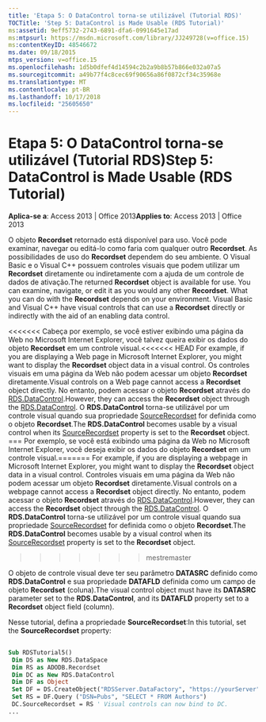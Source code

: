 ```yaml
---
title: 'Etapa 5: O DataControl torna-se utilizável (Tutorial RDS)'
TOCTitle: 'Step 5: DataControl is Made Usable (RDS Tutorial)'
ms:assetid: 9eff5732-2743-6891-dfa6-0991645e17ad
ms:mtpsurl: https://msdn.microsoft.com/library/JJ249728(v=office.15)
ms:contentKeyID: 48546672
ms.date: 09/18/2015
mtps_version: v=office.15
ms.openlocfilehash: 1d5b0dfef4d14594c2b2a9b8b57b866e032a07a5
ms.sourcegitcommit: a49b77f4c8cec69f90656a86f0872cf34c35968e
ms.translationtype: MT
ms.contentlocale: pt-BR
ms.lasthandoff: 10/17/2018
ms.locfileid: "25605650"
---
```

# <a name="step-5-datacontrol-is-made-usable-rds-tutorial"></a><span data-ttu-id="5d97f-102">Etapa 5: O DataControl torna-se utilizável (Tutorial RDS)</span><span class="sxs-lookup"><span data-stu-id="5d97f-102">Step 5: DataControl is Made Usable (RDS Tutorial)</span></span>


<span data-ttu-id="5d97f-103">**Aplica-se a**: Access 2013 | Office 2013</span><span class="sxs-lookup"><span data-stu-id="5d97f-103">**Applies to**: Access 2013 | Office 2013</span></span>

<span data-ttu-id="5d97f-p101">O objeto **Recordset** retornado está disponível para uso. Você pode examinar, navegar ou editá-lo como faria com qualquer outro **Recordset**. As possibilidades de uso do **Recordset** dependem do seu ambiente. O Visual Basic e o Visual C++ possuem controles visuais que podem utilizar um **Recordset** diretamente ou indiretamente com a ajuda de um controle de dados de ativação.</span><span class="sxs-lookup"><span data-stu-id="5d97f-p101">The returned **Recordset** object is available for use. You can examine, navigate, or edit it as you would any other **Recordset**. What you can do with the **Recordset** depends on your environment. Visual Basic and Visual C++ have visual controls that can use a **Recordset** directly or indirectly with the aid of an enabling data control.</span></span>

<span data-ttu-id="5d97f-108"><<<<<<< Cabeça por exemplo, se você estiver exibindo uma página da Web no Microsoft Internet Explorer, você talvez queira exibir os dados do objeto **Recordset** em um controle visual.</span><span class="sxs-lookup"><span data-stu-id="5d97f-108"><<<<<<< HEAD For example, if you are displaying a Web page in Microsoft Internet Explorer, you might want to display the **Recordset** object data in a visual control.</span></span> <span data-ttu-id="5d97f-109">Os controles visuais em uma página da Web não podem acessar um objeto **Recordset** diretamente.</span><span class="sxs-lookup"><span data-stu-id="5d97f-109">Visual controls on a Web page cannot access a **Recordset** object directly.</span></span> <span data-ttu-id="5d97f-110">No entanto, podem acessar o objeto **Recordset** através do [RDS.DataControl](datacontrol-object-rds.md).</span><span class="sxs-lookup"><span data-stu-id="5d97f-110">However, they can access the **Recordset** object through the [RDS.DataControl](datacontrol-object-rds.md).</span></span> <span data-ttu-id="5d97f-111">O **RDS.DataControl** torna-se utilizável por um controle visual quando sua propriedade [SourceRecordset](recordset-sourcerecordset-properties-rds.md) for definida como o objeto **Recordset**.</span><span class="sxs-lookup"><span data-stu-id="5d97f-111">The **RDS.DataControl** becomes usable by a visual control when its [SourceRecordset](recordset-sourcerecordset-properties-rds.md) property is set to the **Recordset** object.</span></span>
<span data-ttu-id="5d97f-112">=== Por exemplo, se você está exibindo uma página da Web no Microsoft Internet Explorer, você deseja exibir os dados do objeto **Recordset** em um controle visual.</span><span class="sxs-lookup"><span data-stu-id="5d97f-112">======= For example, if you are displaying a webpage in Microsoft Internet Explorer, you might want to display the **Recordset** object data in a visual control.</span></span> <span data-ttu-id="5d97f-113">Controles visuais em uma página da Web não podem acessar um objeto **Recordset** diretamente.</span><span class="sxs-lookup"><span data-stu-id="5d97f-113">Visual controls on a webpage cannot access a **Recordset** object directly.</span></span> <span data-ttu-id="5d97f-114">No entanto, podem acessar o objeto **Recordset** através do [RDS.DataControl](datacontrol-object-rds.md).</span><span class="sxs-lookup"><span data-stu-id="5d97f-114">However, they can access the **Recordset** object through the [RDS.DataControl](datacontrol-object-rds.md).</span></span> <span data-ttu-id="5d97f-115">O **RDS.DataControl** torna-se utilizável por um controle visual quando sua propriedade [SourceRecordset](recordset-sourcerecordset-properties-rds.md) for definida como o objeto **Recordset**.</span><span class="sxs-lookup"><span data-stu-id="5d97f-115">The **RDS.DataControl** becomes usable by a visual control when its [SourceRecordset](recordset-sourcerecordset-properties-rds.md) property is set to the **Recordset** object.</span></span>
>>>>>>> <span data-ttu-id="5d97f-116">mestre</span><span class="sxs-lookup"><span data-stu-id="5d97f-116">master</span></span>

<span data-ttu-id="5d97f-117">O objeto de controle visual deve ter seu parâmetro **DATASRC** definido como **RDS.DataControl** e sua propriedade **DATAFLD** definida como um campo de objeto **Recordset** (coluna).</span><span class="sxs-lookup"><span data-stu-id="5d97f-117">The visual control object must have its **DATASRC** parameter set to the **RDS.DataControl**, and its **DATAFLD** property set to a **Recordset** object field (column).</span></span>

<span data-ttu-id="5d97f-118">Nesse tutorial, defina a propriedade **SourceRecordset**:</span><span class="sxs-lookup"><span data-stu-id="5d97f-118">In this tutorial, set the **SourceRecordset** property:</span></span>

```vb 
 
Sub RDSTutorial5() 
 Dim DS as New RDS.DataSpace 
 Dim RS as ADODB.Recordset 
 Dim DC as New RDS.DataControl 
 Dim DF as Object 
 Set DF = DS.CreateObject("RDSServer.DataFactory", "https://yourServer") 
 Set RS = DF.Query ("DSN=Pubs", "SELECT * FROM Authors") 
 DC.SourceRecordset = RS ' Visual controls can now bind to DC. 
... 
```

